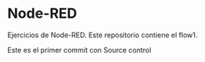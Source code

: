 # Node-RED
Ejercicios de Node-RED. Este repositorio contiene el flow1.

Este es el primer commit con Source control 
